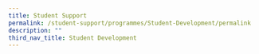 ```yaml
---
title: Student Support
permalink: /student-support/programmes/Student-Development/permalink
description: ""
third_nav_title: Student Development
---
```

